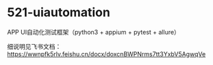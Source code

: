 # 521-uiautomation
APP UI自动化测试框架（python3 + appium + pytest + allure）


细说明见飞书文档：https://wwnpfk5rlv.feishu.cn/docx/doxcnBWPNrms7tt3YxbV5AgwqVe

